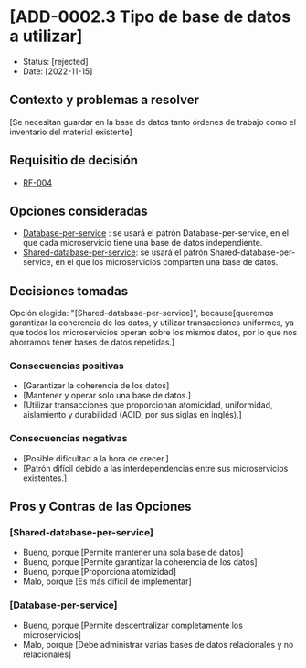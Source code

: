 # [ADD-0002.3 Tipo de base de datos a utilizar]

* Status: [rejected]
* Date: [2022-11-15]

## Contexto y problemas a resolver

[Se necesitan guardar en la base de datos tanto órdenes de trabajo como el inventario del material existente]

## Requisitio de decisión

* [RF-004](../requisitos/RF-004.md)

## Opciones consideradas

* [Database-per-service](https://docs.aws.amazon.com/es_es/prescriptive-guidance/latest/modernization-data-persistence/database-per-service.html) : se usará el patrón Database-per-service, en el que cada microservicio tiene una base de datos independiente.
* [Shared-database-per-service](https://docs.aws.amazon.com/es_es/prescriptive-guidance/latest/modernization-data-persistence/shared-database.html): se usará el patrón Shared-database-per-service, en el que los microservicios comparten una base de datos.

## Decisiones tomadas

Opción elegida: "[Shared-database-per-service]", because[queremos garantizar la coherencia de los datos, y utilizar transacciones uniformes, ya que todos los microservicios operan sobre los mismos datos, por lo que nos ahorramos tener bases de datos repetidas.]

### Consecuencias positivas <!-- optional -->

* [Garantizar la coherencia de los datos]
* [Mantener y operar solo una base de datos.]
* [Utilizar transacciones que proporcionan atomicidad, uniformidad, aislamiento y durabilidad (ACID, por sus siglas en inglés).]

### Consecuencias negativas <!-- optional -->

* [Posible dificultad a la hora de crecer.]
* [Patrón difícil debido a las interdependencias entre sus microservicios existentes.]

## Pros y Contras de las Opciones

### [Shared-database-per-service]

* Bueno, porque [Permite mantener una sola base de datos]
* Bueno, porque [Permite garantizar la coherencia de los datos]
* Bueno, porque [Proporciona atomizidad]
* Malo, porque [Es más dificil de implementar]

### [Database-per-service]

* Bueno, porque [Permite descentralizar completamente los microservicios]
* Malo, porque [Debe administrar varias bases de datos relacionales y no relacionales]
